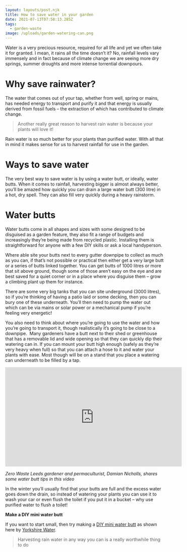 ```yaml
---
layout: layouts/post.njk
title: How to save water in your garden
date: 2021-07-13T07:58:13.285Z
tags:
  - garden-waste
image: /uploads/garden-watering-can.png
---
```

Water is a very precious resource, required for all life and yet we often take it for granted. I mean, it rains all the time doesn’t it? No, rainfall levels vary immensely and in fact because of climate change we are seeing more dry springs, summer droughts and more intense torrential downpours. 

# **Why save rainwater?**

The water that comes out of your tap, whether from well, spring or mains, has needed energy to transport and purify it and that energy is usually derived from fossil fuels – the extraction of which has contributed to climate change.

> Another really great reason to harvest rain water is because your plants will love it! 

Rain water is so much better for your plants than purified water.  With all that in mind it makes sense for us to harvest rainfall for use in the garden.  

# **Ways to save water**

The very best way to save water is by using a water butt, or ideally, water butts. When it comes to rainfall, harvesting bigger is almost always better, you’ll be amazed how quickly you can drain a large water butt (300 litre) in a hot, dry spell. They can also fill very quickly during a heavy rainstorm.

# **Water butts**

Water butts come in all shapes and sizes with some designed to be disguised as a garden feature, they also fit a range of budgets and increasingly they’re being made from recycled plastic. Installing them is straightforward for anyone with a few DIY skills or ask a local handyperson.

Where able site your butts next to every gutter downpipe to collect as much as you can, if that’s not possible or practical then either get a very large butt or a series of butts linked together. You can get butts of 1000 litres or more that sit above ground, though some of those aren’t easy on the eye and are best saved for a quiet corner or in a place where you disguise them – grow a climbing plant up them for instance.

There are some very big tanks that you can site underground (3000 litres), so if you’re thinking of having a patio laid or some decking, then you can bury one of these underneath. You’ll then need to pump the water out which can be via mains or solar power or a mechanical pump if you’re feeling very energetic!

You also need to think about where you’re going to use the water and how you’re going to transport it, though realistically it’s going to be close to a downpipe.  Many gardeners have a butt next to their shed or greenhouse that has a removable lid and wide opening so that they can quickly dip their watering can in. If you can mount your butt high enough (safely as they’re very heavy when full) so that you can attach a hose to it and water your plants with ease. Most though will be on a stand that you place a watering can underneath to be filled by a tap.

<iframe width="560" height="315" src="https://www.youtube.com/embed/nePbGgm3J48" title="YouTube video player" frameborder="0" allow="accelerometer; autoplay; clipboard-write; encrypted-media; gyroscope; picture-in-picture" allowfullscreen></iframe> 

*Zero Waste Leeds gardener and permaculturist, Damian Nicholls, shares some water butt tips in this video* 

In the winter you’ll usually find that your butts are full and the excess water goes down the drain, so instead of watering your plants you can use it to wash your car or even flush the toilet if you put it in a bucket – why use purified water to flush a toilet!

**Make a DIY mini water butt**

If you want to start small, then try making a [DIY mini water butt](https://www.yorkshirewater.com/media/m41lppj4/make-a-water-butt.pdf) as shown here by [Yorkshire Water](https://www.yorkshirewater.com/your-water/save-water/).

> Harvesting rain water in any way you can is a really worthwhile thing to do

<!--EndFragment-->